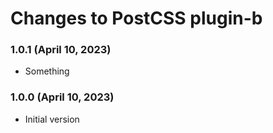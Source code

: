 # Changes to PostCSS plugin-b

### 1.0.1 (April 10, 2023)

- Something

### 1.0.0 (April 10, 2023)

- Initial version
